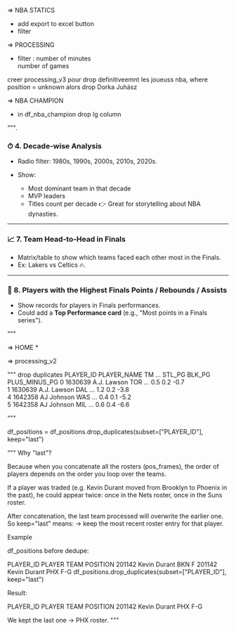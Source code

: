 
=> NBA STATICS
* add export to excel button
* filter

=> PROCESSING
* filter : 
number of minutes  
number of games

creer processing_v3 pour drop definitiveemnt les joueuss nba, where position = unknown alors drop
Dorka Juhász


=> NBA CHAMPION
* in df_nba_champion
drop lg column

""".



### ⏱ 4. **Decade-wise Analysis**

* Radio filter: 1980s, 1990s, 2000s, 2010s, 2020s.
* Show:

  * Most dominant team in that decade
  * MVP leaders
  * Titles count per decade
    👉 Great for storytelling about NBA dynasties.

---

### 📈 7. **Team Head-to-Head in Finals**

* Matrix/table to show which teams faced each other most in the Finals.
* Ex: Lakers vs Celtics 🔥.

---

### 👑 8. **Players with the Highest Finals Points / Rebounds / Assists**

* Show records for players in Finals performances.
* Could add a **Top Performance card** (e.g., "Most points in a Finals series").


"""


=> HOME
* 


=> processing_v2

"""
drop duplicates
   PLAYER_ID          PLAYER_NAME   TM  ... STL_PG BLK_PG PLUS_MINUS_PG
0      1630639          A.J. Lawson  TOR  ...    0.5    0.2          -0.7  
1      1630639          A.J. Lawson  DAL  ...    1.2    0.2          -3.8  
4      1642358           AJ Johnson  WAS  ...    0.4    0.1          -5.2  
5      1642358           AJ Johnson  MIL  ...    0.6    0.4          -6.6  

"""

df_positions = df_positions.drop_duplicates(subset=["PLAYER_ID"], keep="last")

"""
Why "last"?

Because when you concatenate all the rosters (pos_frames), the order of players depends on the order you loop over the teams.

If a player was traded (e.g. Kevin Durant moved from Brooklyn to Phoenix in the past), he could appear twice: once in the Nets roster, once in the Suns roster.

After concatenation, the last team processed will overwrite the earlier one. So keep="last" means:
→ keep the most recent roster entry for that player.

Example

df_positions before dedupe:

PLAYER_ID	PLAYER	TEAM	POSITION
201142	Kevin Durant	BKN	F
201142	Kevin Durant	PHX	F-G
df_positions.drop_duplicates(subset=["PLAYER_ID"], keep="last")


Result:

PLAYER_ID	PLAYER	TEAM	POSITION
201142	Kevin Durant	PHX	F-G

We kept the last one → PHX roster.
"""
